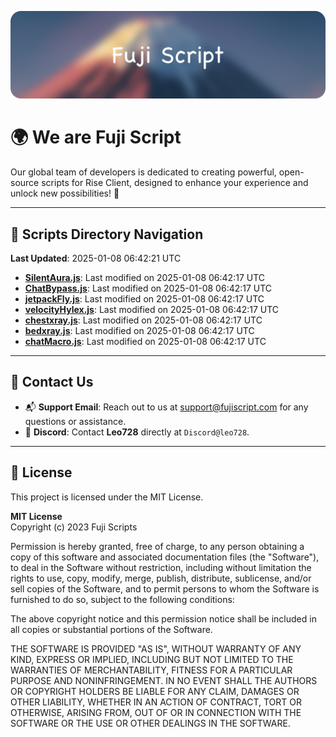 ![Banner](.github/b.webp)

# 🌍 **We are Fuji Script**

Our global team of developers is dedicated to creating powerful, open-source scripts for Rise Client, designed to enhance your experience and unlock new possibilities! 🌟

---
<!-- SCRIPTS_NAVIGATION_START -->
## 📂 **Scripts Directory Navigation**

**Last Updated**: 2025-01-08 06:42:21 UTC

- **[SilentAura.js](scripts/SilentAura.js)**: Last modified on 2025-01-08 06:42:17 UTC
- **[ChatBypass.js](scripts/ChatBypass.js)**: Last modified on 2025-01-08 06:42:17 UTC
- **[jetpackFly.js](scripts/jetpackFly.js)**: Last modified on 2025-01-08 06:42:17 UTC
- **[velocityHylex.js](scripts/velocityHylex.js)**: Last modified on 2025-01-08 06:42:17 UTC
- **[chestxray.js](scripts/chestxray.js)**: Last modified on 2025-01-08 06:42:17 UTC
- **[bedxray.js](scripts/bedxray.js)**: Last modified on 2025-01-08 06:42:17 UTC
- **[chatMacro.js](scripts/chatMacro.js)**: Last modified on 2025-01-08 06:42:17 UTC

<!-- SCRIPTS_NAVIGATION_END -->

---

## 💬 **Contact Us**  
- 📬 **Support Email**: Reach out to us at [support@fujiscript.com](mailto:support@fujiscript.com) for any questions or assistance.  
- 💬 **Discord**: Contact **Leo728** directly at `Discord@leo728`.

---

## 📜 **License**

This project is licensed under the MIT License.  

**MIT License**  
Copyright (c) 2023 Fuji Scripts  

Permission is hereby granted, free of charge, to any person obtaining a copy of this software and associated documentation files (the "Software"), to deal in the Software without restriction, including without limitation the rights to use, copy, modify, merge, publish, distribute, sublicense, and/or sell copies of the Software, and to permit persons to whom the Software is furnished to do so, subject to the following conditions:  

The above copyright notice and this permission notice shall be included in all copies or substantial portions of the Software.  

THE SOFTWARE IS PROVIDED "AS IS", WITHOUT WARRANTY OF ANY KIND, EXPRESS OR IMPLIED, INCLUDING BUT NOT LIMITED TO THE WARRANTIES OF MERCHANTABILITY, FITNESS FOR A PARTICULAR PURPOSE AND NONINFRINGEMENT. IN NO EVENT SHALL THE AUTHORS OR COPYRIGHT HOLDERS BE LIABLE FOR ANY CLAIM, DAMAGES OR OTHER LIABILITY, WHETHER IN AN ACTION OF CONTRACT, TORT OR OTHERWISE, ARISING FROM, OUT OF OR IN CONNECTION WITH THE SOFTWARE OR THE USE OR OTHER DEALINGS IN THE SOFTWARE.  
